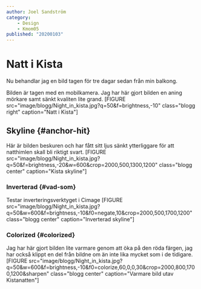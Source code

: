 ```yaml
---
author: Joel Sandström
category:
    - Design
    - Kmom05
published: "20200103"
---
```

Natt i Kista
==================================

Nu behandlar jag en bild tagen för tre dagar sedan från min balkong.

<!--more-->
Bilden är tagen med en mobilkamera. Jag har här gjort bilden en aning mörkare samt sänkt kvaliten lite grand.
[FIGURE src="image/blogg/Night_in_kista.jpg?q=50&f=brightness,-10" class="blogg right" caption="Natt i Kista"]



Skyline {#anchor-hit}
-----------------------------------
Här är bilden beskuren och har fått sitt ljus sänkt ytterliggare för att natthimlen skall bli riktigt svart. [FIGURE src="image/blogg/Night_in_kista.jpg?q=50&f=brightness,-20&w=600&crop=2000,500,1300,1200" class="blogg center" caption="Kista skyline"]



### Inverterad {#vad-som}

Testar inverteringsverktyget i Cimage
[FIGURE src="image/blogg/Night_in_kista.jpg?q=50&w=600&f=brightness,-10&f0=negate,10&crop=2000,500,1700,1200" class="blogg center" caption="Inverterad skyline"]

### Colorized {#colorized}

Jag har här gjort bilden lite varmare genom att öka på den röda färgen, jag har också klippt en del från bildne om än inte lika mycket som i de tidigare.
[FIGURE src="image/blogg/Night_in_kista.jpg?q=50&w=600&f=brightness,-10&f0=colorize,60,0,0,30&crop=2000,800,1700,1200&sharpen" class="blogg center" caption="Varmare bild utav Kistanatten"]
